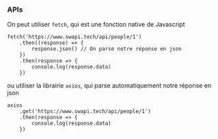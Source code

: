 ### APIs
On peut utiliser `fetch`, qui est une fonction native de Javascript 

```
fetch('https://www.swapi.tech/api/people/1')
    .then((response) => {
        response.json() // On parse notre réponse en json
    })
    .then(response => {
        console.log(response.data)
    })
```

ou utiliser la librairie `axios`, qui parse automatiquement notre réponse en json

```
axios
    .get('https://www.swapi.tech/api/people/1')
    .then(response => {
        console.log(response.data)
    })
```